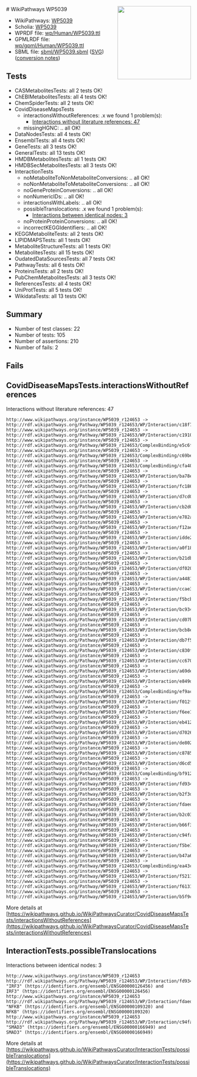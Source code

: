 <img style="float: right; width: 200px" src="../logo.png" />
# WikiPathways WP5039

* WikiPathways: [WP5039](https://identifiers.org/wikipathways:WP5039)
* Scholia: [WP5039](https://scholia.toolforge.org/wikipathways/WP5039)
* WPRDF file: [wp/Human/WP5039.ttl](../wp/Human/WP5039.ttl)
* GPMLRDF file: [wp/gpml/Human/WP5039.ttl](../wp/gpml/Human/WP5039.ttl)
* SBML file: [sbml/WP5039.sbml](../sbml/WP5039.sbml) ([SVG](../sbml/WP5039.svg)) ([conversion notes](../sbml/WP5039.txt))

## Tests
* CASMetabolitesTests: all 2 tests OK!
* ChEBIMetabolitesTests: all 4 tests OK!
* ChemSpiderTests: all 2 tests OK!
* CovidDiseaseMapsTests
    * interactionsWithoutReferences: .x we found 1 problem(s):
        * [Interactions without literature references: 47](#9701cd45)
    * missingHGNC: .. all OK!
* DataNodesTests: all 4 tests OK!
* EnsemblTests: all 4 tests OK!
* GeneTests: all 3 tests OK!
* GeneralTests: all 13 tests OK!
* HMDBMetabolitesTests: all 1 tests OK!
* HMDBSecMetabolitesTests: all 3 tests OK!
* InteractionTests
    * noMetaboliteToNonMetaboliteConversions: .. all OK!
    * noNonMetaboliteToMetaboliteConversions: .. all OK!
    * noGeneProteinConversions: .. all OK!
    * nonNumericIDs: .. all OK!
    * interactionsWithLabels: .. all OK!
    * possibleTranslocations: .x we found 1 problem(s):
        * [Interactions between identical nodes: 3](#1c118208)
    * noProteinProteinConversions: .. all OK!
    * incorrectKEGGIdentifiers: .. all OK!
* KEGGMetaboliteTests: all 2 tests OK!
* LIPIDMAPSTests: all 1 tests OK!
* MetaboliteStructureTests: all 1 tests OK!
* MetabolitesTests: all 15 tests OK!
* OudatedDataSourcesTests: all 7 tests OK!
* PathwayTests: all 6 tests OK!
* ProteinsTests: all 2 tests OK!
* PubChemMetabolitesTests: all 3 tests OK!
* ReferencesTests: all 4 tests OK!
* UniProtTests: all 5 tests OK!
* WikidataTests: all 13 tests OK!


## Summary

* Number of test classes: 22
* Number of tests: 105
* Number of assertions: 210
* Number of fails: 2

## Fails

<a name="9701cd45" />

## CovidDiseaseMapsTests.interactionsWithoutReferences

Interactions without literature references: 47
```
http://www.wikipathways.org/instance/WP5039_r124653 -> http://rdf.wikipathways.org/Pathway/WP5039_r124653/WP/Interaction/c18f7
http://www.wikipathways.org/instance/WP5039_r124653 -> http://rdf.wikipathways.org/Pathway/WP5039_r124653/WP/Interaction/c1910
http://www.wikipathways.org/instance/WP5039_r124653 -> http://rdf.wikipathways.org/Pathway/WP5039_r124653/ComplexBinding/e5c6f
http://www.wikipathways.org/instance/WP5039_r124653 -> http://rdf.wikipathways.org/Pathway/WP5039_r124653/ComplexBinding/c69be
http://www.wikipathways.org/instance/WP5039_r124653 -> http://rdf.wikipathways.org/Pathway/WP5039_r124653/ComplexBinding/cfa40
http://www.wikipathways.org/instance/WP5039_r124653 -> http://rdf.wikipathways.org/Pathway/WP5039_r124653/WP/Interaction/ba78e
http://www.wikipathways.org/instance/WP5039_r124653 -> http://rdf.wikipathways.org/Pathway/WP5039_r124653/WP/Interaction/fc186
http://www.wikipathways.org/instance/WP5039_r124653 -> http://rdf.wikipathways.org/Pathway/WP5039_r124653/WP/Interaction/d7cd0
http://www.wikipathways.org/instance/WP5039_r124653 -> http://rdf.wikipathways.org/Pathway/WP5039_r124653/WP/Interaction/cb2d0
http://www.wikipathways.org/instance/WP5039_r124653 -> http://rdf.wikipathways.org/Pathway/WP5039_r124653/WP/Interaction/e782a
http://www.wikipathways.org/instance/WP5039_r124653 -> http://rdf.wikipathways.org/Pathway/WP5039_r124653/WP/Interaction/f12ae
http://www.wikipathways.org/instance/WP5039_r124653 -> http://rdf.wikipathways.org/Pathway/WP5039_r124653/WP/Interaction/idde2be3e1
http://www.wikipathways.org/instance/WP5039_r124653 -> http://rdf.wikipathways.org/Pathway/WP5039_r124653/WP/Interaction/a0f18
http://www.wikipathways.org/instance/WP5039_r124653 -> http://rdf.wikipathways.org/Pathway/WP5039_r124653/WP/Interaction/b21db
http://www.wikipathways.org/instance/WP5039_r124653 -> http://rdf.wikipathways.org/Pathway/WP5039_r124653/WP/Interaction/df020
http://www.wikipathways.org/instance/WP5039_r124653 -> http://rdf.wikipathways.org/Pathway/WP5039_r124653/WP/Interaction/a4481
http://www.wikipathways.org/instance/WP5039_r124653 -> http://rdf.wikipathways.org/Pathway/WP5039_r124653/WP/Interaction/ccae3
http://www.wikipathways.org/instance/WP5039_r124653 -> http://rdf.wikipathways.org/Pathway/WP5039_r124653/WP/Interaction/f5bcb
http://www.wikipathways.org/instance/WP5039_r124653 -> http://rdf.wikipathways.org/Pathway/WP5039_r124653/WP/Interaction/bc934
http://www.wikipathways.org/instance/WP5039_r124653 -> http://rdf.wikipathways.org/Pathway/WP5039_r124653/WP/Interaction/cd07b
http://www.wikipathways.org/instance/WP5039_r124653 -> http://rdf.wikipathways.org/Pathway/WP5039_r124653/WP/Interaction/bcb8e
http://www.wikipathways.org/instance/WP5039_r124653 -> http://rdf.wikipathways.org/Pathway/WP5039_r124653/WP/Interaction/db7f5
http://www.wikipathways.org/instance/WP5039_r124653 -> http://rdf.wikipathways.org/Pathway/WP5039_r124653/WP/Interaction/c830f
http://www.wikipathways.org/instance/WP5039_r124653 -> http://rdf.wikipathways.org/Pathway/WP5039_r124653/WP/Interaction/cc670
http://www.wikipathways.org/instance/WP5039_r124653 -> http://rdf.wikipathways.org/Pathway/WP5039_r124653/WP/Interaction/a69de
http://www.wikipathways.org/instance/WP5039_r124653 -> http://rdf.wikipathways.org/Pathway/WP5039_r124653/WP/Interaction/e849d
http://www.wikipathways.org/instance/WP5039_r124653 -> http://rdf.wikipathways.org/Pathway/WP5039_r124653/ComplexBinding/ef9ac
http://www.wikipathways.org/instance/WP5039_r124653 -> http://rdf.wikipathways.org/Pathway/WP5039_r124653/WP/Interaction/f012f
http://www.wikipathways.org/instance/WP5039_r124653 -> http://rdf.wikipathways.org/Pathway/WP5039_r124653/WP/Interaction/f6ee1
http://www.wikipathways.org/instance/WP5039_r124653 -> http://rdf.wikipathways.org/Pathway/WP5039_r124653/WP/Interaction/eb412
http://www.wikipathways.org/instance/WP5039_r124653 -> http://rdf.wikipathways.org/Pathway/WP5039_r124653/WP/Interaction/d7026
http://www.wikipathways.org/instance/WP5039_r124653 -> http://rdf.wikipathways.org/Pathway/WP5039_r124653/WP/Interaction/de802
http://www.wikipathways.org/instance/WP5039_r124653 -> http://rdf.wikipathways.org/Pathway/WP5039_r124653/WP/Interaction/c8785
http://www.wikipathways.org/instance/WP5039_r124653 -> http://rdf.wikipathways.org/Pathway/WP5039_r124653/WP/Interaction/d6cd5
http://www.wikipathways.org/instance/WP5039_r124653 -> http://rdf.wikipathways.org/Pathway/WP5039_r124653/ComplexBinding/bf912
http://www.wikipathways.org/instance/WP5039_r124653 -> http://rdf.wikipathways.org/Pathway/WP5039_r124653/WP/Interaction/fd934
http://www.wikipathways.org/instance/WP5039_r124653 -> http://rdf.wikipathways.org/Pathway/WP5039_r124653/WP/Interaction/b2f3d
http://www.wikipathways.org/instance/WP5039_r124653 -> http://rdf.wikipathways.org/Pathway/WP5039_r124653/WP/Interaction/fdaed
http://www.wikipathways.org/instance/WP5039_r124653 -> http://rdf.wikipathways.org/Pathway/WP5039_r124653/WP/Interaction/b2c03
http://www.wikipathways.org/instance/WP5039_r124653 -> http://rdf.wikipathways.org/Pathway/WP5039_r124653/WP/Interaction/b66f3
http://www.wikipathways.org/instance/WP5039_r124653 -> http://rdf.wikipathways.org/Pathway/WP5039_r124653/WP/Interaction/c94fa
http://www.wikipathways.org/instance/WP5039_r124653 -> http://rdf.wikipathways.org/Pathway/WP5039_r124653/WP/Interaction/f5be7
http://www.wikipathways.org/instance/WP5039_r124653 -> http://rdf.wikipathways.org/Pathway/WP5039_r124653/WP/Interaction/b47a6
http://www.wikipathways.org/instance/WP5039_r124653 -> http://rdf.wikipathways.org/Pathway/WP5039_r124653/ComplexBinding/ea43c
http://www.wikipathways.org/instance/WP5039_r124653 -> http://rdf.wikipathways.org/Pathway/WP5039_r124653/WP/Interaction/f5211
http://www.wikipathways.org/instance/WP5039_r124653 -> http://rdf.wikipathways.org/Pathway/WP5039_r124653/WP/Interaction/f6131
http://www.wikipathways.org/instance/WP5039_r124653 -> http://rdf.wikipathways.org/Pathway/WP5039_r124653/WP/Interaction/b5f9c
```

More details at [https://wikipathways.github.io/WikiPathwaysCurator/CovidDiseaseMapsTests/interactionsWithoutReferences](https://wikipathways.github.io/WikiPathwaysCurator/CovidDiseaseMapsTests/interactionsWithoutReferences)

<a name="1c118208" />

## InteractionTests.possibleTranslocations

Interactions between identical nodes: 3
```
http://www.wikipathways.org/instance/WP5039_r124653 http://rdf.wikipathways.org/Pathway/WP5039_r124653/WP/Interaction/fd934 "IRF3" (https://identifiers.org/ensembl/ENSG00000126456) and 
IRF3" (https://identifiers.org/ensembl/ENSG00000126456)
http://www.wikipathways.org/instance/WP5039_r124653 http://rdf.wikipathways.org/Pathway/WP5039_r124653/WP/Interaction/fdaed "NFKB" (https://identifiers.org/ensembl/ENSG00000109320) and 
NFKB" (https://identifiers.org/ensembl/ENSG00000109320)
http://www.wikipathways.org/instance/WP5039_r124653 http://rdf.wikipathways.org/Pathway/WP5039_r124653/WP/Interaction/c94fa "SMAD3" (https://identifiers.org/ensembl/ENSG00000166949) and 
SMAD3" (https://identifiers.org/ensembl/ENSG00000166949)
```

More details at [https://wikipathways.github.io/WikiPathwaysCurator/InteractionTests/possibleTranslocations](https://wikipathways.github.io/WikiPathwaysCurator/InteractionTests/possibleTranslocations)

